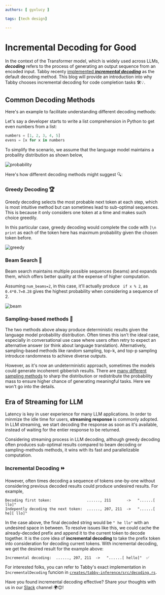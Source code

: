 ```yaml
---
authors: [ gyxlucy ]

tags: [tech design]

---
```

# Incremental Decoding for Good

In the context of the Transformer model, which is widely used across LLMs, ***decoding*** refers to the process of generating an output sequence from an encoded input. Tabby recenty  [implemented ***incremental decoding***](https://github.com/TabbyML/tabby/pull/491) as the default decoding method. This blog will provide an introduction into why Tabby chooses incremental decoding for code completion tasks 🛠️💡.


## Common Decoding Methods

Here's an example to facilitate understanding different decoding methods:

Let's say a developer starts to write a list comprehension in Python to get even numbers from a list:

```python
numbers = [1, 2, 3, 4, 5]
evens = [x for x in numbers
```

To simplify the scenario, we assume that the language model maintains a probaility distribution as shown below,

![probability](./probability.png)

Here's how different decoding methods might suggest 🔍:


### Greedy Decoding 🏆

Greedy decoding selects the most probable next token at each step, which is most intuitive method but can sometimes lead to sub-optimal sequences. This is because it only considers one token at a time and makes such choice greedily. 

In this particular case, greedy decoding would complete the code with `]\n print` as each of the token here has maximum probability given the chosen token before.

![greedy](./greedy.png)

### Beam Search 🌈
Beam search maintains multiple possible sequences (beams) and expands them, which offers better quality at the expense of higher computation.

Assuming `num_beams=2`, in this case, it'll actually produce ` if x % 2`, as `0.4*0.7=0.28` gives the highest probability when considering a sequence of 2.

![beam](./beam.png)

### Sampling-based methods 🎲
The two methods above alway produce deterministic results given the language model probability distribution. Often times this isn't the ideal case, especially in conversational use case where users often retry to expect an alternative answer (or think about language translation). Alternatively, sampling-based methods like random sampling, top-k, and top-p sampling introduce randomness to achieve diverse outputs. 

However, as it's now an undeterministic approach, sometimes the models could generate incoherent gibberish results. There are [many different sampling methods](https://huggingface.co/docs/transformers/v4.34.1/en/main_classes/text_generation#transformers.GenerationMixin.sample) to sharp the distribution or redistribute the probability mass to ensure higher chance of generating meaningful tasks. Here we won't go into the details.

## Era of Streaming for LLM
Latency is key in user experience for many LLM applications. In order to minmize the idle time for users, **streaming response** is commonly adopted. In LLM streaming, we start decoding the response as soon as it's available, instead of waiting for the entier response to be returned. 

Considering streaming process in LLM decoding, although greedy decoding often produces sub-optimal results compared to beam decoding or sampling-methods methods, it wins with its fast and parallelizable computation.

### Incremental Decoding ⏩
However, often times decoding a sequence of tokens one-by-one without considering previous decoded results could produce undesired results. For example,

```
Decoding first token:                ......, 211       ->   "......[ llo]"
Indepently decoding the next token:  ......, 207, 211  ->   "......[ he][ llo]"
```

In the case above, the final decoded string would be `" he llo"` with an undesired space in between. To resolve issues like this, we could cache the already-decoded prefix and append it to the current token to decode together. It is the core idea of **incremental decoding** to take the prefix token into consideration for decoding current tokens. With incremental decoding, we get the desired result for the example above:

```
Incremental decoding:  ......, 207, 211  ->   "......[ hello]"  ✅
```

For interested folks, you can refer to Tabby's exact implementation in `IncrementalDecoding` funcion in [`creates/tabby-inference/src/decoding.rs`](https://github.com/TabbyML/tabby/pull/491).

Have you found incremental decoding effective? Share your thoughts with us in our [Slack](https://join.slack.com/t/tabbyml/shared_invite/zt-22thejc0z-7ePKeWNCHPX31pEtnT4oYQ) channel 🌍😊!